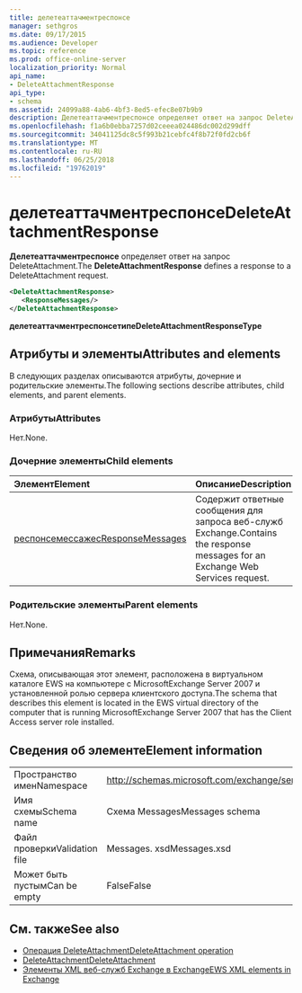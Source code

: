 ```yaml
---
title: делетеаттачментреспонсе
manager: sethgros
ms.date: 09/17/2015
ms.audience: Developer
ms.topic: reference
ms.prod: office-online-server
localization_priority: Normal
api_name:
- DeleteAttachmentResponse
api_type:
- schema
ms.assetid: 24099a88-4ab6-4bf3-8ed5-efec8e07b9b9
description: Делетеаттачментреспонсе определяет ответ на запрос DeleteAttachment.
ms.openlocfilehash: f1a6b0ebba7257d02ceeea024486dc002d299dff
ms.sourcegitcommit: 34041125dc8c5f993b21cebfc4f8b72f0fd2cb6f
ms.translationtype: MT
ms.contentlocale: ru-RU
ms.lasthandoff: 06/25/2018
ms.locfileid: "19762019"
---
```

# <a name="deleteattachmentresponse"></a><span data-ttu-id="2b506-103">делетеаттачментреспонсе</span><span class="sxs-lookup"><span data-stu-id="2b506-103">DeleteAttachmentResponse</span></span>

<span data-ttu-id="2b506-104">**Делетеаттачментреспонсе** определяет ответ на запрос DeleteAttachment.</span><span class="sxs-lookup"><span data-stu-id="2b506-104">The **DeleteAttachmentResponse** defines a response to a DeleteAttachment request.</span></span> 
  
```xml
<DeleteAttachmentResponse>
   <ResponseMessages/>
</DeleteAttachmentResponse>
```

<span data-ttu-id="2b506-105">**делетеаттачментреспонсетипе**</span><span class="sxs-lookup"><span data-stu-id="2b506-105">**DeleteAttachmentResponseType**</span></span>

## <a name="attributes-and-elements"></a><span data-ttu-id="2b506-106">Атрибуты и элементы</span><span class="sxs-lookup"><span data-stu-id="2b506-106">Attributes and elements</span></span>

<span data-ttu-id="2b506-107">В следующих разделах описываются атрибуты, дочерние и родительские элементы.</span><span class="sxs-lookup"><span data-stu-id="2b506-107">The following sections describe attributes, child elements, and parent elements.</span></span>
  
### <a name="attributes"></a><span data-ttu-id="2b506-108">Атрибуты</span><span class="sxs-lookup"><span data-stu-id="2b506-108">Attributes</span></span>

<span data-ttu-id="2b506-109">Нет.</span><span class="sxs-lookup"><span data-stu-id="2b506-109">None.</span></span>
  
### <a name="child-elements"></a><span data-ttu-id="2b506-110">Дочерние элементы</span><span class="sxs-lookup"><span data-stu-id="2b506-110">Child elements</span></span>

|<span data-ttu-id="2b506-111">**Элемент**</span><span class="sxs-lookup"><span data-stu-id="2b506-111">**Element**</span></span>|<span data-ttu-id="2b506-112">**Описание**</span><span class="sxs-lookup"><span data-stu-id="2b506-112">**Description**</span></span>|
|:-----|:-----|
|[<span data-ttu-id="2b506-113">респонсемессажес</span><span class="sxs-lookup"><span data-stu-id="2b506-113">ResponseMessages</span></span>](responsemessages.md) <br/> |<span data-ttu-id="2b506-114">Содержит ответные сообщения для запроса веб-служб Exchange.</span><span class="sxs-lookup"><span data-stu-id="2b506-114">Contains the response messages for an Exchange Web Services request.</span></span>  <br/> |
   
### <a name="parent-elements"></a><span data-ttu-id="2b506-115">Родительские элементы</span><span class="sxs-lookup"><span data-stu-id="2b506-115">Parent elements</span></span>

<span data-ttu-id="2b506-116">Нет.</span><span class="sxs-lookup"><span data-stu-id="2b506-116">None.</span></span>
  
## <a name="remarks"></a><span data-ttu-id="2b506-117">Примечания</span><span class="sxs-lookup"><span data-stu-id="2b506-117">Remarks</span></span>

<span data-ttu-id="2b506-118">Схема, описывающая этот элемент, расположена в виртуальном каталоге EWS на компьютере с MicrosoftExchange Server 2007 и установленной ролью сервера клиентского доступа.</span><span class="sxs-lookup"><span data-stu-id="2b506-118">The schema that describes this element is located in the EWS virtual directory of the computer that is running MicrosoftExchange Server 2007 that has the Client Access server role installed.</span></span>
  
## <a name="element-information"></a><span data-ttu-id="2b506-119">Сведения об элементе</span><span class="sxs-lookup"><span data-stu-id="2b506-119">Element information</span></span>

|||
|:-----|:-----|
|<span data-ttu-id="2b506-120">Пространство имен</span><span class="sxs-lookup"><span data-stu-id="2b506-120">Namespace</span></span>  <br/> |http://schemas.microsoft.com/exchange/services/2006/messages  <br/> |
|<span data-ttu-id="2b506-121">Имя схемы</span><span class="sxs-lookup"><span data-stu-id="2b506-121">Schema name</span></span>  <br/> |<span data-ttu-id="2b506-122">Схема Messages</span><span class="sxs-lookup"><span data-stu-id="2b506-122">Messages schema</span></span>  <br/> |
|<span data-ttu-id="2b506-123">Файл проверки</span><span class="sxs-lookup"><span data-stu-id="2b506-123">Validation file</span></span>  <br/> |<span data-ttu-id="2b506-124">Messages. xsd</span><span class="sxs-lookup"><span data-stu-id="2b506-124">Messages.xsd</span></span>  <br/> |
|<span data-ttu-id="2b506-125">Может быть пустым</span><span class="sxs-lookup"><span data-stu-id="2b506-125">Can be empty</span></span>  <br/> |<span data-ttu-id="2b506-126">False</span><span class="sxs-lookup"><span data-stu-id="2b506-126">False</span></span>  <br/> |
   
## <a name="see-also"></a><span data-ttu-id="2b506-127">См. также</span><span class="sxs-lookup"><span data-stu-id="2b506-127">See also</span></span>

- [<span data-ttu-id="2b506-128">Операция DeleteAttachment</span><span class="sxs-lookup"><span data-stu-id="2b506-128">DeleteAttachment operation</span></span>](deleteattachment-operation.md)  
- [<span data-ttu-id="2b506-129">DeleteAttachment</span><span class="sxs-lookup"><span data-stu-id="2b506-129">DeleteAttachment</span></span>](deleteattachment.md)
- [<span data-ttu-id="2b506-130">Элементы XML веб-служб Exchange в Exchange</span><span class="sxs-lookup"><span data-stu-id="2b506-130">EWS XML elements in Exchange</span></span>](ews-xml-elements-in-exchange.md)

